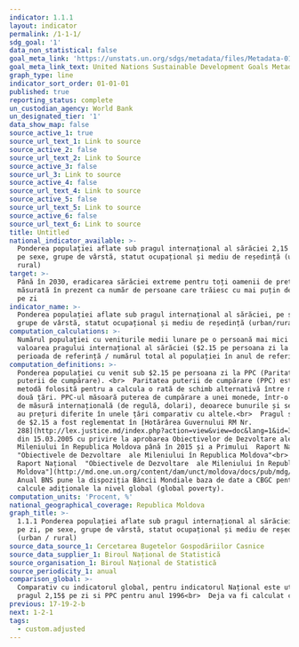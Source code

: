 ```yaml
---
indicator: 1.1.1
layout: indicator
permalink: /1-1-1/
sdg_goal: '1'
data_non_statistical: false
goal_meta_link: 'https://unstats.un.org/sdgs/metadata/files/Metadata-01-01-01a.pdf'
goal_meta_link_text: United Nations Sustainable Development Goals Metadata (pdf 894kB)
graph_type: line
indicator_sort_order: 01-01-01
published: true
reporting_status: complete
un_custodian_agency: World Bank
un_designated_tier: '1'
data_show_map: false
source_active_1: true
source_url_text_1: Link to source
source_active_2: false
source_url_text_2: Link to Source
source_active_3: false
source_url_3: Link to source
source_active_4: false
source_url_text_4: Link to source
source_active_5: false
source_url_text_5: Link to source
source_active_6: false
source_url_text_6: Link to source
title: Untitled
national_indicator_available: >-
  Ponderea populației aflate sub pragul internațional al sărăciei 2,15 $ pe zi,
  pe sexe, grupe de vârstă, statut ocupațional și mediu de reședință (urban /
  rural)
target: >-
  Până în 2030, eradicarea sărăciei extreme pentru toți oamenii de pretutindeni,
  măsurată în prezent ca număr de persoane care trăiesc cu mai puțin de 1,25 $
  pe zi
indicator_name: >-
  Ponderea populației aflate sub pragul internațional al sărăciei, pe sexe,
  grupe de vârstă, statut ocupațional și mediu de reședință (urban/rural)
computation_calculations: >-
  Numărul populației cu veniturile medii lunare pe o persoană mai mici decât
  valoarea pragului internațional al sărăciei ($2.15 pe persoana zi la PPC), în
  perioada de referință / numărul total al populației în anul de referință *100
computation_definitions: >-
  Ponderea populației cu venit sub $2.15 pe persoana zi la PPC (Paritatea
  puterii de cumpărare). <br>  Paritatea puterii de cumpărare (PPC) este o
  metodă folosită pentru a calcula o rată de schimb alternativă între monedele a
  două țări. PPC-ul măsoară puterea de cumpărare a unei monede, într-o unitate
  de măsură internațională (de regulă, dolari), deoarece bunurile și serviciile
  au prețuri diferite în unele țări comparativ cu altele.<br>  Pragul sărăciei
  de $2.15 a fost reglementat în [Hotărârea Guvernului RM Nr.
  288](http://lex.justice.md/index.php?action=view&view=doc&lang=1&id=300778)
  din 15.03.2005 cu privire la aprobarea Obiectivelor de Dezvoltare ale
  Mileniului în Republica Moldova până în 2015 și a Primului  Raport Național 
  "Obiectivele de Dezvoltare  ale Mileniului în Republica Moldova"<br>  [Primul 
  Raport Național  "Obiectivele de Dezvoltare  ale Mileniului în Republica
  Moldova"](http://md.one.un.org/content/dam/unct/moldova/docs/pub/mdg/first%20mdg%20rom.pdf)<br> 
  Anual BNS pune la dispoziția Băncii Mondiale baza de date a CBGC pentru
  calcule adiționale la nivel global (global poverty).
computation_units: 'Procent, %'
national_geographical_coverage: Republica Moldova
graph_title: >-
  1.1.1 Ponderea populației aflate sub pragul internațional al sărăciei 2,15 $
  pe zi, pe sexe, grupe de vârstă, statut ocupațional și mediu de reședință
  (urban / rural)
source_data_source_1: Cercetarea Bugetelor Gospodăriilor Casnice
source_data_supplier_1: Biroul Național de Statistică
source_organisation_1: Biroul Național de Statistică
source_periodicity_1: anual
comparison_global: >-
  Comparativ cu indicatorul global, pentru indicatorul Național este utilizat
  pragul 2,15$ pe zi si PPC pentru anul 1996<br>  Deja va fi calculat cu PPC2011
previous: 17-19-2-b
next: 1-2-1
tags:
  - custom.adjusted
---
```

